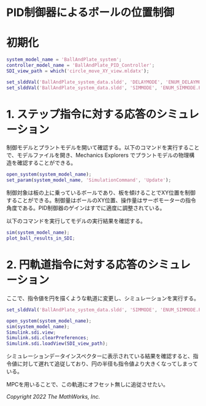 
# PID制御器によるボールの位置制御
# 初期化
```matlab
system_model_name = 'BallAndPlate_system';
controller_model_name = 'BallAndPlate_PID_Controller';
SDI_view_path = which('circle_move_XY_view.mldatx');

set_slddVal('BallAndPlate_system_data.sldd', 'DELAYMODE', 'ENUM_DELAYMODE.OFF');
set_slddVal('BallAndPlate_system_data.sldd', 'SIMMODE', 'ENUM_SIMMODE.PID_STEP');
```
# 1. ステップ指令に対する応答のシミュレーション

制御モデルとプラントモデルを開いて確認する。以下のコマンドを実行することで、モデルファイルを開き、Mechanics Explorers でプラントモデルの物理構造を確認することができる。

```matlab
open_system(system_model_name);
set_param(system_model_name, 'SimulationCommand', 'Update');
```

制御対象は板の上に乗っているボールであり、板を傾けることでXY位置を制御することができる。制御量はボールのXY位置、操作量はサーボモーターの指令角度である。PID制御器のゲインはすでに適度に調整されている。


以下のコマンドを実行してモデルの実行結果を確認する。

```matlab
sim(system_model_name);
plot_ball_results_in_SDI;
```
# 2. 円軌道指令に対する応答のシミュレーション

ここで、指令値を円を描くような軌道に変更し、シミュレーションを実行する。

```matlab
set_slddVal('BallAndPlate_system_data.sldd', 'SIMMODE', 'ENUM_SIMMODE.PID_CIRCLE');

open_system(system_model_name);
sim(system_model_name);
Simulink.sdi.view;
Simulink.sdi.clearPreferences;
Simulink.sdi.loadView(SDI_view_path);
```

シミュレーションデータインスペクターに表示されている結果を確認すると、指令値に対して遅れて追従しており、円の半径も指令値より大きくなってしまっている。


MPCを用いることで、この軌道にオフセット無しに追従させたい。


*Copyright 2022 The MathWorks, Inc.*


